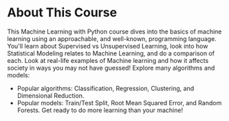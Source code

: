 # About This Course

This Machine Learning with Python course dives into the basics of machine learning using an approachable, and well-known, programming language. You'll learn about Supervised vs Unsupervised Learning, look into how Statistical Modeling relates to Machine Learning, and do a comparison of each.
Look at real-life examples of Machine learning and how it affects society in ways you may not have guessed!
Explore many algorithms and models:
- Popular algorithms: Classification, Regression, Clustering, and Dimensional Reduction.
- Popular models: Train/Test Split, Root Mean Squared Error, and Random Forests.
Get ready to do more learning than your machine!
